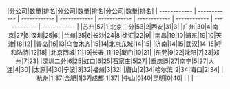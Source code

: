 <center>|分公司|数量|排名|分公司|数量|排名|分公司|数量|排名|
| ------------ | ------------ | ------------ | ------------ | ------------ | ------------ | ------------ | ------------ | ------------ |
|苏州|57|1|北京三分|53|2|西安|31|3|
|广州|30|4|南京|27|5|深圳|25|6|
|兰州|25|6|长沙|24|8|徐汇|22|9|
|南昌|19|10|浦东|19|10|天津|18|12|
|青岛|16|13|乌鲁木齐|15|14|北京东城|14|15|
|济南|14|15|武汉|14|15|呼和浩特|12|18|
|北京西城|11|19|长春|11|19|厦门|10|21|
|东莞|9|22|沈阳|7|23|郑州|7|23|
|深圳二分|6|25|虹口|6|25|石家庄|5|27|
|重庆|5|27|南宁|5|27|大连|4|30|
|太原|4|30|宁波|3|32|福州|3|32|
|唐山|2|34|哈尔滨|2|34|海口|2|34|
|杭州|1|37|合肥|1|37|成都|1|37|
|中山|0|40|昆明|0|40|   | |  |</center>
